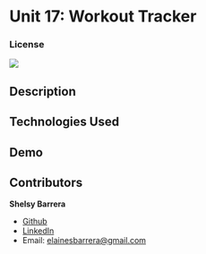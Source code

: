 # Unit 17: Workout Tracker

### License
<img src="https://img.shields.io/badge/LICENSE-mit-green"/>

## Description

## Technologies Used

## Demo

## Contributors
 **Shelsy Barrera**
 * [Github](https://github.com/Shellsea31)
 * [LinkedIn](https://www.linkedin.com/in/shelsy-barrera-4410231b6/)
 * Email: elainesbarrera@gmail.com